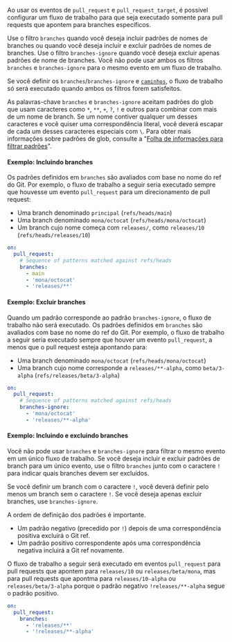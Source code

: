 Ao usar os eventos de `pull_request` e `pull_request_target`, é possível configurar um fluxo de trabalho para que seja executado somente para pull requests que apontem para branches específicos.

Use o filtro `branches` quando você deseja incluir padrões de nomes de branches ou quando você deseja incluir e excluir padrões de nomes de branches. Use o filtro `branches-ignore` quando você deseja excluir apenas padrões de nome de branches. Você não pode usar ambos os filtros `branches` e `branches-ignore` para o mesmo evento em um fluxo de trabalho.

Se você definir os `branches`/`branches-ignore` e [`caminhos`](#onpushpull_requestpull_request_targetpathspaths-ignore), o fluxo de trabalho só será executado quando ambos os filtros forem satisfeitos.

As palavras-chave `branches` e `branches-ignore` aceitam padrões do glob que usam caracteres como `*`, `**`, `+`, `?`, `!` e outros para combinar com mais de um nome de branch. Se um nome contiver qualquer um desses caracteres e você quiser uma correspondência literal, você deverá escapar de cada um desses caracteres especiais com `\`. Para obter mais informações sobre padrões de glob, consulte a "[Folha de informações para filtrar padrões](/actions/using-workflows/workflow-syntax-for-github-actions#filter-pattern-cheat-sheet)".

#### Exemplo: Incluindo branches

Os padrões definidos em `branches` são avaliados com base no nome do ref do Git. Por exemplo, o fluxo de trabalho a seguir seria executado sempre que houvesse um evento `pull_request` para um direcionamento de pull request:

- Uma branch denominado `principal` (`refs/heads/main`)
- Uma branch denominado `mona/octocat` (`refs/heads/mona/octocat`)
- Um branch cujo nome começa com `releases/`, como `releases/10` (`refs/heads/releases/10`)

```yaml
on:
  pull_request:
    # Sequence of patterns matched against refs/heads
    branches:    
      - main
      - 'mona/octocat'
      - 'releases/**'
```

#### Exemplo: Excluir branches

Quando um padrão corresponde ao padrão `branches-ignore`, o fluxo de trabalho não será executado. Os padrões definidos em `branches` são avaliados com base no nome do ref do Git. Por exemplo, o fluxo de trabalho a seguir seria executado sempre que houver um evento `pull_request`, a menos que o pull request esteja apontando para:

- Uma branch denominado `mona/octocat` (`refs/heads/mona/octocat`)
- Uma branch cujo nome corresponde a `releases/**-alpha`, como `beta/3-alpha` (`refs/releases/beta/3-alpha`)

```yaml
on:
  pull_request:
    # Sequence of patterns matched against refs/heads
    branches-ignore:    
      - 'mona/octocat'
      - 'releases/**-alpha'
```

#### Exemplo: Incluindo e excluindo branches

Você não pode usar `branches` e `branches-ignore` para filtrar o mesmo evento em um único fluxo de trabalho. Se você deseja incluir e excluir padrões de branch para um único evento, use o filtro `branches` junto com o caractere `!` para indicar quais branches devem ser excluídos.

Se você definir um branch com o caractere `!`, você deverá definir pelo menos um branch sem o caractere `!`. Se você deseja apenas excluir branches, use `branches-ignore`.

A ordem de definição dos padrões é importante.

- Um padrão negativo (precedido por `!`) depois de uma correspondência positiva excluirá o Git ref.
- Um padrão positivo correspondente após uma correspondência negativa incluirá a Git ref novamente.

O fluxo de trabalho a seguir será executado em eventos `pull_request` para pull requests que apontem para `releases/10` ou `releases/beta/mona`, mas para pull requests que apontma para `releases/10-alpha` ou `releases/beta/3-alpha` porque o padrão negativo `!releases/**-alpha` segue o padrão positivo.

```yaml
on:
  pull_request:
    branches:    
      - 'releases/**'
      - '!releases/**-alpha'
```
